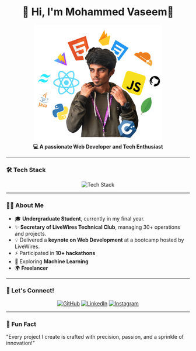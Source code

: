 <h1 align="center">👋 Hi, I'm Mohammed Vaseem💚</h1>
<p align="center">
  <img src="./assets/MyImg.png" alt="Tech Stack" width="350" height="320" />
  <br />
  <b>💻 A passionate Web Developer and Tech Enthusiast</b>
</p>

---

### 🛠️ Tech Stack
<div align="center">
  <img src="https://skillicons.dev/icons?i=html,css,react,vite,nextjs,tailwind,python,firebase,cloudflare,js,java,mongodb,c,cpp,gsap" alt="Tech Stack" />
</div>


---

### 👨‍💻 About Me
- 🎓 **Undergraduate Student**, currently in my final year.
- ✨ **Secretary of LiveWires Technical Club**, managing 30+ operations and projects.
- 💡 Delivered a **keynote on Web Development** at a bootcamp hosted by LiveWires.
- ⚡ Participated in **10+ hackathons**
- 🌱 Exploring **Machine Learning**
- 🌍 **Freelancer**

---

### 🔗 Let's Connect!
<p align="center">
  <a href="https://github.com/vaseem15905" target="_blank"><img src="https://skillicons.dev/icons?i=github" alt="GitHub" width="40" /></a>
  <a href="https://linkedin.com/in/mohammed-vaseem15905" target="_blank"><img src="https://skillicons.dev/icons?i=linkedin" alt="LinkedIn" width="40" /></a>
  <a href="https://instagram.com/vaseem.dev" target="_blank"><img src="https://skillicons.dev/icons?i=instagram" alt="Instagram" width="40" /></a>
</p>

---

### 🌟 Fun Fact
"Every project I create is crafted with precision, passion, and a sprinkle of innovation!"
